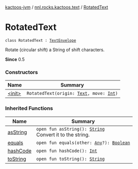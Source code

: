 [kactoos-jvm](../../index.md) / [nnl.rocks.kactoos.text](../index.md) / [RotatedText](./index.md)

# RotatedText

`class RotatedText : `[`TextEnvelope`](../-text-envelope/index.md)

Rotate (circular shift) a String of shift characters.

**Since**
0.5

### Constructors

| Name | Summary |
|---|---|
| [&lt;init&gt;](-init-.md) | `RotatedText(origin: `[`Text`](../../nnl.rocks.kactoos/-text/index.md)`, move: `[`Int`](https://kotlinlang.org/api/latest/jvm/stdlib/kotlin/-int/index.html)`)` |

### Inherited Functions

| Name | Summary |
|---|---|
| [asString](../-text-envelope/as-string.md) | `open fun asString(): `[`String`](https://kotlinlang.org/api/latest/jvm/stdlib/kotlin/-string/index.html)<br>Convert it to the string. |
| [equals](../-text-envelope/equals.md) | `open fun equals(other: `[`Any`](https://kotlinlang.org/api/latest/jvm/stdlib/kotlin/-any/index.html)`?): `[`Boolean`](https://kotlinlang.org/api/latest/jvm/stdlib/kotlin/-boolean/index.html) |
| [hashCode](../-text-envelope/hash-code.md) | `open fun hashCode(): `[`Int`](https://kotlinlang.org/api/latest/jvm/stdlib/kotlin/-int/index.html) |
| [toString](../-text-envelope/to-string.md) | `open fun toString(): `[`String`](https://kotlinlang.org/api/latest/jvm/stdlib/kotlin/-string/index.html) |
